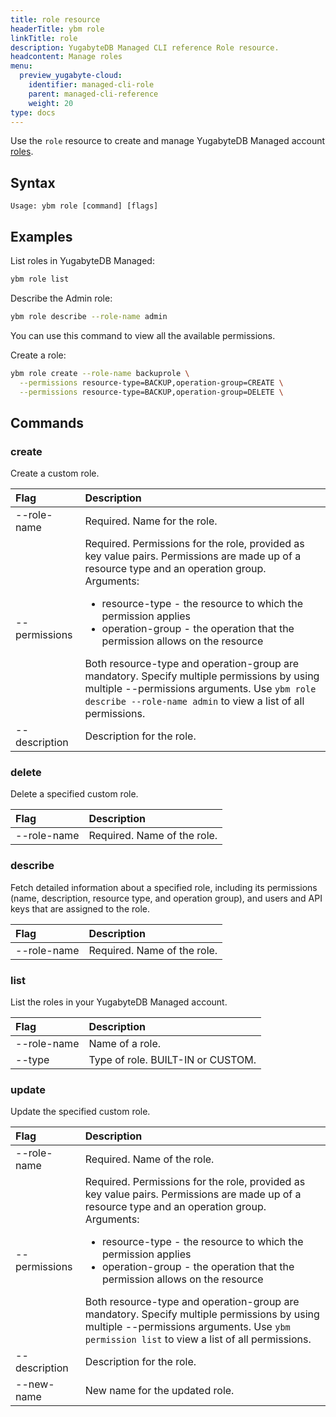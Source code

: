 ```yaml
---
title: role resource
headerTitle: ybm role
linkTitle: role
description: YugabyteDB Managed CLI reference Role resource.
headcontent: Manage roles
menu:
  preview_yugabyte-cloud:
    identifier: managed-cli-role
    parent: managed-cli-reference
    weight: 20
type: docs
---
```


Use the `role` resource to create and manage YugabyteDB Managed account [roles](../../../../cloud-admin/managed-roles/).

## Syntax

```text
Usage: ybm role [command] [flags]
```

## Examples

List roles in YugabyteDB Managed:

```sh
ybm role list
```

Describe the Admin role:

```sh
ybm role describe --role-name admin
```

You can use this command to view all the available permissions.

Create a role:

```sh
ybm role create --role-name backuprole \
  --permissions resource-type=BACKUP,operation-group=CREATE \
  --permissions resource-type=BACKUP,operation-group=DELETE \
```

## Commands

### create

Create a custom role.

| Flag | Description |
| :--- | :--- |
| --role-name | Required. Name for the role. |
| --permissions | Required. Permissions for the role, provided as key value pairs. Permissions are made up of a resource type and an operation group.<br>Arguments:<ul><li>resource-type - the resource to which the permission applies</li><li>operation-group - the operation that the permission allows on the resource</li></ul>Both resource-type and operation-group are mandatory. Specify multiple permissions by using multiple --permissions arguments. Use `ybm role describe --role-name admin` to view a list of all permissions. |
| --description | Description for the role. |

### delete

Delete a specified custom role.

| Flag | Description |
| :--- | :--- |
| --role-name | Required. Name of the role. |

### describe

Fetch detailed information about a specified role, including its permissions (name, description, resource type, and operation group), and users and API keys that are assigned to the role.

| Flag | Description |
| :--- | :--- |
| --role-name | Required. Name of the role. |

### list

List the roles in your YugabyteDB Managed account.

| Flag | Description |
| :--- | :--- |
| --role-name | Name of a role. |
| --type | Type of role. BUILT-IN or CUSTOM. |

### update

Update the specified custom role.

| Flag | Description |
| :--- | :--- |
| --role-name | Required. Name of the role. |
| --permissions | Required. Permissions for the role, provided as key value pairs. Permissions are made up of a resource type and an operation group.<br>Arguments:<ul><li>resource-type - the resource to which the permission applies</li><li>operation-group - the operation that the permission allows on the resource</li></ul>Both resource-type and operation-group are mandatory. Specify multiple permissions by using multiple --permissions arguments. Use `ybm permission list` to view a list of all permissions. |
| --description | Description for the role. |
| --new-name | New name for the updated role. |
